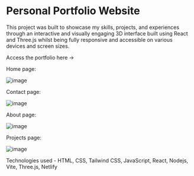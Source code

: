 # Personal Portfolio Website

This project was built to showcase my skills, projects, and experiences through an interactive and visually engaging 3D interface built using React and Three.js whilst being fully responsive and accessible on various devices and screen sizes.

Access the portfolio here -> 

Home page: 

![image](https://github.com/parathaprat/threedportfolio/assets/84290855/469155d6-67e6-485b-aa51-91241764e7ba)


Contact page:

![image](https://github.com/parathaprat/threedportfolio/assets/84290855/61d0eda3-9fee-4ca9-8a75-071aacced6f1)


About page:

![image](https://github.com/parathaprat/threedportfolio/assets/84290855/dd478aca-e9b3-4645-9d39-951d62935674)


Projects page:

![image](https://github.com/parathaprat/threedportfolio/assets/84290855/fa3edfdb-95a4-40d5-81d0-79f86419dacf)


Technologies used - HTML, CSS, Tailwind CSS, JavaScript, React, Nodejs, Vite, Three.js, Netlify


